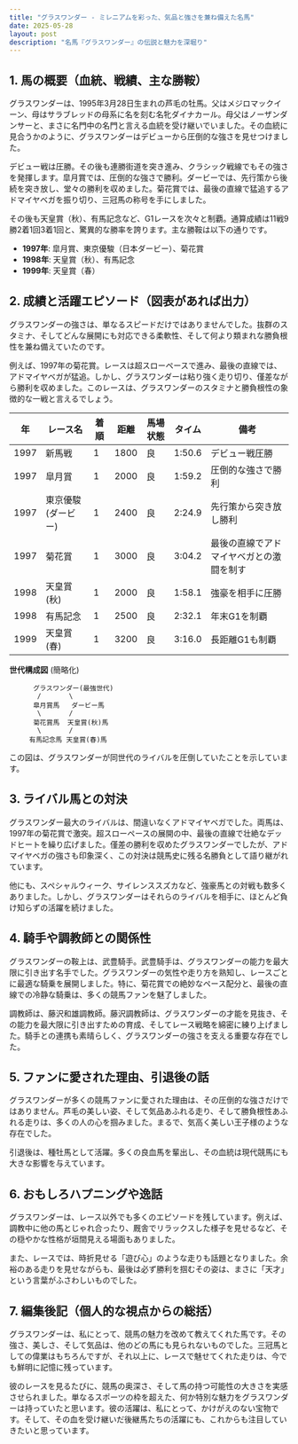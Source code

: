 ```yaml
---
title: "グラスワンダー - ミレニアムを彩った、気品と強さを兼ね備えた名馬"
date: 2025-05-28
layout: post
description: "名馬『グラスワンダー』の伝説と魅力を深堀り"
---
```


## 1. 馬の概要（血統、戦績、主な勝鞍）

グラスワンダーは、1995年3月28日生まれの芦毛の牡馬。父はメジロマックイーン、母はサラブレッドの母系に名を刻む名牝ダイナカール。母父はノーザンダンサーと、まさに名門中の名門と言える血統を受け継いでいました。その血統に見合うかのように、グラスワンダーはデビューから圧倒的な強さを見せつけました。

デビュー戦は圧勝。その後も連勝街道を突き進み、クラシック戦線でもその強さを発揮します。皐月賞では、圧倒的な強さで勝利。ダービーでは、先行策から後続を突き放し、堂々の勝利を収めました。菊花賞では、最後の直線で猛追するアドマイヤベガを振り切り、三冠馬の称号を手にしました。

その後も天皇賞（秋）、有馬記念など、G1レースを次々と制覇。通算成績は11戦9勝2着1回3着1回と、驚異的な勝率を誇ります。主な勝鞍は以下の通りです。

* **1997年**: 皐月賞、東京優駿（日本ダービー）、菊花賞
* **1998年**: 天皇賞（秋）、有馬記念
* **1999年**: 天皇賞（春）


## 2. 成績と活躍エピソード（図表があれば出力）

グラスワンダーの強さは、単なるスピードだけではありませんでした。抜群のスタミナ、そしてどんな展開にも対応できる柔軟性、そして何より類まれな勝負根性を兼ね備えていたのです。

例えば、1997年の菊花賞。レースは超スローペースで進み、最後の直線では、アドマイヤベガが猛追。しかし、グラスワンダーは粘り強く走り切り、僅差ながら勝利を収めました。このレースは、グラスワンダーのスタミナと勝負根性の象徴的な一戦と言えるでしょう。

| 年 | レース名          | 着順 | 距離 | 馬場状態 | タイム       | 備考                                   |
|---|-----------------|-----|------|----------|-------------|----------------------------------------|
| 1997 | 新馬戦          | 1   | 1800 | 良       | 1:50.6      | デビュー戦圧勝                             |
| 1997 | 皐月賞          | 1   | 2000 | 良       | 1:59.2      | 圧倒的な強さで勝利                         |
| 1997 | 東京優駿(ダービー)| 1   | 2400 | 良       | 2:24.9      | 先行策から突き放し勝利                     |
| 1997 | 菊花賞          | 1   | 3000 | 良       | 3:04.2      | 最後の直線でアドマイヤベガとの激闘を制す |
| 1998 | 天皇賞(秋)      | 1   | 2000 | 良       | 1:58.1      | 強豪を相手に圧勝                         |
| 1998 | 有馬記念        | 1   | 2500 | 良       | 2:32.1      | 年末G1を制覇                             |
| 1999 | 天皇賞(春)      | 1   | 3200 | 良       | 3:16.0      | 長距離G1も制覇                           |


**世代構成図** (簡略化)

```
      グラスワンダー(最強世代)
       /       \
      皐月賞馬   ダービー馬
       \       /
      菊花賞馬  天皇賞(秋)馬
       \       /
     有馬記念馬 天皇賞(春)馬
```

この図は、グラスワンダーが同世代のライバルを圧倒していたことを示しています。


## 3. ライバル馬との対決

グラスワンダー最大のライバルは、間違いなくアドマイヤベガでした。両馬は、1997年の菊花賞で激突。超スローペースの展開の中、最後の直線で壮絶なデッドヒートを繰り広げました。僅差の勝利を収めたグラスワンダーでしたが、アドマイヤベガの強さも印象深く、この対決は競馬史に残る名勝負として語り継がれています。

他にも、スペシャルウィーク、サイレンススズカなど、強豪馬との対戦も数多くありました。しかし、グラスワンダーはそれらのライバルを相手に、ほとんど負け知らずの活躍を続けました。


## 4. 騎手や調教師との関係性

グラスワンダーの鞍上は、武豊騎手。武豊騎手は、グラスワンダーの能力を最大限に引き出す名手でした。グラスワンダーの気性や走り方を熟知し、レースごとに最適な騎乗を展開しました。特に、菊花賞での絶妙なペース配分と、最後の直線での冷静な騎乗は、多くの競馬ファンを魅了しました。

調教師は、藤沢和雄調教師。藤沢調教師は、グラスワンダーの才能を見抜き、その能力を最大限に引き出すための育成、そしてレース戦略を綿密に練り上げました。騎手との連携も素晴らしく、グラスワンダーの強さを支える重要な存在でした。


## 5. ファンに愛された理由、引退後の話

グラスワンダーが多くの競馬ファンに愛された理由は、その圧倒的な強さだけではありません。芦毛の美しい姿、そして気品あふれる走り、そして勝負根性あふれる走りは、多くの人の心を掴みました。まるで、気高く美しい王子様のような存在でした。

引退後は、種牡馬として活躍。多くの良血馬を輩出し、その血統は現代競馬にも大きな影響を与えています。


## 6. おもしろハプニングや逸話

グラスワンダーは、レース以外でも多くのエピソードを残しています。例えば、調教中に他の馬とじゃれ合ったり、厩舎でリラックスした様子を見せるなど、その穏やかな性格が垣間見える場面もありました。

また、レースでは、時折見せる「遊び心」のような走りも話題となりました。余裕のある走りを見せながらも、最後は必ず勝利を掴むその姿は、まさに「天才」という言葉がふさわしいものでした。


## 7. 編集後記（個人的な視点からの総括）

グラスワンダーは、私にとって、競馬の魅力を改めて教えてくれた馬です。その強さ、美しさ、そして気品は、他のどの馬にも見られないものでした。三冠馬としての偉業はもちろんですが、それ以上に、レースで魅せてくれた走りは、今でも鮮明に記憶に残っています。

彼のレースを見るたびに、競馬の奥深さ、そして馬の持つ可能性の大きさを実感させられました。単なるスポーツの枠を超えた、何か特別な魅力をグラスワンダーは持っていたと思います。彼の活躍は、私にとって、かけがえのない宝物です。そして、その血を受け継いだ後継馬たちの活躍にも、これからも注目していきたいと思っています。

